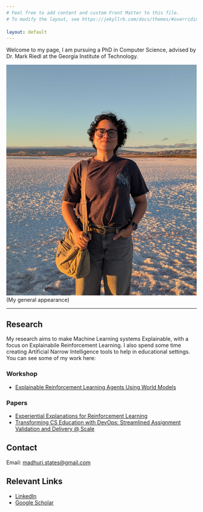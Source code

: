 ```yaml
---
# Feel free to add content and custom Front Matter to this file.
# To modify the layout, see https://jekyllrb.com/docs/themes/#overriding-theme-defaults

layout: default
---
```


<!-- Add a profile image. Use the site-root path for the image. -->
Welcome to my page, I am pursuing a PhD in Computer Science, advised by Dr. Mark Riedl at the Georgia Institute of Technology. 

<!-- ![Madhuri](/assets/madhuriimage.jpg){:alt="Madhuri"} -->
<img src="./assets/madhuriimage.jpg" class="center">
(My general appearance)

---

## Research
My research aims to make Machine Learning systems Explainable, with a focus on Explainabile Reinforcement Learning. I also spend some time creating Artificial Narrow Intelligence tools to help in educational settings.
You can see some of my work here:

### Workshop
* <a href="https://arxiv.org/abs/2505.08073">Explainable Reinforcement Learning Agents Using World Models </a>

### Papers
* <a href="https://link.springer.com/article/10.1007/s00521-024-10951-3">Experiential Explanations for Reinforcement Learning</a>
* <a href="https://dl.acm.org/doi/abs/10.1145/3657604.3664676">Transforming CS Education with DevOps: Streamlined Assignment Validation and Delivery @ Scale</a>


## Contact

Email: <a href="mailto:madhuri.states@gmail.com">madhuri.states@gmail.com</a>

## Relevant Links

- [LinkedIn](https://www.linkedin.com/in/madhuri-singh-778a8a213)
- [Google Scholar](https://scholar.google.com/citations?user=eNeMEbQAAAAJ&hl=en)